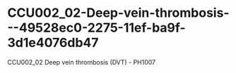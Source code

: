 # CCU002_02-Deep-vein-thrombosis---49528ec0-2275-11ef-ba9f-3d1e4076db47
CCU002_02 Deep vein thrombosis (DVT) - PH1007
